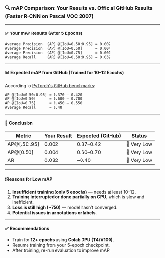 
### 🔍 mAP Comparison: Your Results vs. Official GitHub Results (Faster R-CNN on Pascal VOC 2007)

---

#### ✅ Your mAP Results (After 5 Epochs)
```
Average Precision  (AP) @[IoU=0.50:0.95] = 0.002
Average Precision  (AP) @[IoU=0.50]      = 0.004
Average Precision  (AP) @[IoU=0.75]      = 0.001
Average Recall     (AR) @[IoU=0.50:0.95] = 0.032
```

---

#### 📊 Expected mAP from GitHub (Trained for 10–12 Epochs)
According to [PyTorch's GitHub benchmarks](https://github.com/pytorch/vision/tree/main/references/detection):
```
AP @[IoU=0.50:0.95] ≈ 0.370 – 0.420
AP @[IoU=0.50]      ≈ 0.600 – 0.700
AP @[IoU=0.75]      ≈ 0.450 – 0.550
Average Recall      ≈ 0.40
```

---

#### 📌 Conclusion

| Metric        | Your Result | Expected (GitHub) | Status |
|---------------|-------------|------------------|--------|
| AP@[.50:.95]  | 0.002       | 0.37–0.42         | 🔻 Very Low |
| AP@[0.50]     | 0.004       | 0.60–0.70         | 🔻 Very Low |
| AR            | 0.032       | ~0.40             | 🔻 Very Low |

---

#### ❗️Reasons for Low mAP

1. **Insufficient training (only 5 epochs)** — needs at least 10–12.
2. **Training interrupted or done partially on CPU**, which is slow and inefficient.
3. **Loss is still high (~750)** — model hasn’t converged.
4. **Potential issues in annotations or labels**.

---

#### ✅ Recommendations

- Train for **12+ epochs** using **Colab GPU (T4/V100)**.
- Resume training from your 5-epoch checkpoint.
- After training, re-run evaluation to improve mAP.


